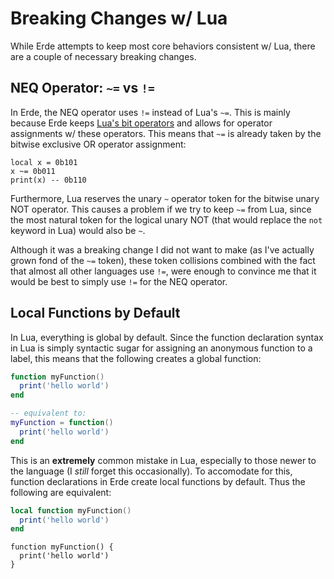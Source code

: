 # Breaking Changes w/ Lua

While Erde attempts to keep most core behaviors consistent w/ Lua, there are a
couple of necessary breaking changes.

## NEQ Operator: `~=` vs `!=`

In Erde, the NEQ operator uses `!=` instead of Lua's `~=`. This is mainly 
because Erde keeps [Lua's bit operators](https://www.lua.org/manual/5.3/manual.html#3.4.2) 
and allows for operator assignments w/ these operators. This means that `~=` is
already taken by the bitwise exclusive OR operator assignment:

```erde
local x = 0b101
x ~= 0b011
print(x) -- 0b110
```

Furthermore, Lua reserves the unary `~` operator token for the bitwise unary NOT
operator. This causes a problem if we try to keep `~=` from Lua, since the
most natural token for the logical unary NOT (that would replace the `not`
keyword in Lua) would also be `~`.

Although it was a breaking change I did not want to make (as I've actually grown
fond of the `~=` token), these token collisions combined with the fact that
almost all other languages use `!=`, were enough to convince me that it would be
best to simply use `!=` for the NEQ operator.

## Local Functions by Default

In Lua, everything is global by default. Since the function declaration syntax
in Lua is simply syntactic sugar for assigning an anonymous function to a label,
this means that the following creates a global function:

```lua
function myFunction()
  print('hello world')
end

-- equivalent to:
myFunction = function()
  print('hello world')
end
```

This is an **extremely** common mistake in Lua, especially to those newer to the
language (I _still_ forget this occasionally). To accomodate for this, function
declarations in Erde create local functions by default. Thus the following are
equivalent:

```lua title="Lua"
local function myFunction()
  print('hello world')
end
```

```erde title="Erde"
function myFunction() {
  print('hello world')
}
```
